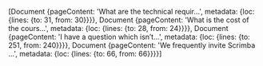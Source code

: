 [Document {pageContent: 'What are the technical requir...', metadata: {loc: {lines: {to: 31, from: 30}}}}, Document {pageContent: 'What is the cost of the cours...', metadata: {loc: {lines: {to: 28, from: 24}}}}, Document {pageContent: 'I have a question which isn’t...', metadata: {loc: {lines: {to: 251, from: 240}}}}, Document {pageContent: 'We frequently invite Scrimba ...', metadata: {loc: {lines: {to: 66, from: 66}}}}]